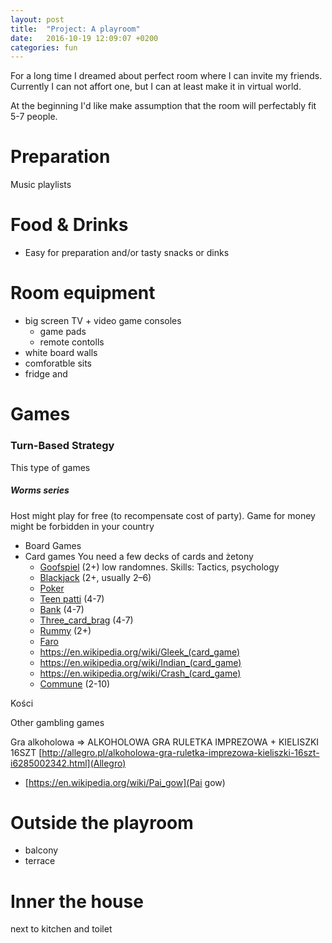 ```yaml
---
layout: post
title:  "Project: A playroom"
date:   2016-10-19 12:09:07 +0200
categories: fun
---
```

For a long time I dreamed about perfect room where I can invite my friends. Currently I can not affort one, but I can at least make it in virtual world.

At the beginning I'd like make assumption that the room will perfectably fit 5-7 people.



# Preparation
Music playlists

# Food & Drinks 
* Easy for preparation and/or tasty snacks or dinks

# Room equipment
* big screen TV + video game consoles 
  * game pads 
  * remote contolls
* white board walls
* comforatble sits 
* fridge and 

# Games

### Turn-Based Strategy
This type of games 
##### Worms series

Host might play for free (to recompensate cost of party). Game for money might be forbidden in your country 

* Board Games
* Card games
You need a few decks of cards and żetony
  * [Goofspiel](https://en.wikipedia.org/wiki/Goofspiel) (2+) low randomnes. Skills: Tactics, psychology
  * [Blackjack](https://en.wikipedia.org/wiki/Blackjack) (2+, usually 2–6)
  * [Poker](https://en.wikipedia.org/wiki/Poker)
  * [Teen patti](https://en.wikipedia.org/wiki/Teen_patti) 	(4-7)
  * [Bank](https://en.wikipedia.org/wiki/Bank_(card_game)) (4-7)
  * [Three_card_brag](https://en.wikipedia.org/wiki/Three_card_brag) (4-7)
  * [Rummy](https://en.wikipedia.org/wiki/Rummy) (2+)
  * [Faro](https://en.wikipedia.org/wiki/Faro_(card_game))
  * https://en.wikipedia.org/wiki/Gleek_(card_game)
  * https://en.wikipedia.org/wiki/Indian_(card_game)
  * https://en.wikipedia.org/wiki/Crash_(card_game)
  * [Commune](https://en.wikipedia.org/wiki/Commune_(card_game)) (2-10)

Kości

Other gambling games

Gra alkoholowa => ALKOHOLOWA GRA RULETKA IMPREZOWA + KIELISZKI 16SZT [http://allegro.pl/alkoholowa-gra-ruletka-imprezowa-kieliszki-16szt-i6285002342.html](Allegro)

* [https://en.wikipedia.org/wiki/Pai_gow](Pai gow)

# Outside the playroom
* balcony
* terrace

# Inner the house
next to kitchen and toilet
